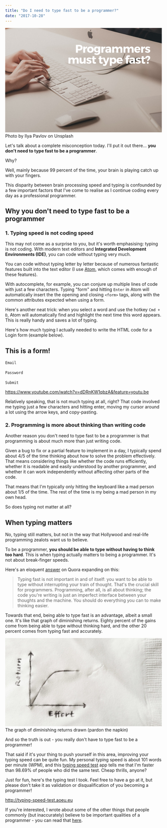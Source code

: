 ```yaml
---
title: "Do I need to type fast to be a programmer?"
date: "2017-10-28"
---
```


![type fast to be a programmer nickang blog](images/BSP-type-fast-to-be-a-programmer.png) Photo by Ilya Pavlov on Unsplash

Let's talk about a complete misconception today. I'll put it out there... **you don't need to type fast to be a programmer**.

Why?

Well, mainly because 99 percent of the time, your brain is playing catch up with your fingers.

This disparity between brain processing speed and typing is confounded by a few important factors that I've come to realise as I continue coding every day as a professional programmer.

## Why you don't need to type fast to be a programmer

### 1\. Typing speed is not coding speed

This may not come as a surprise to you, but it's worth emphasising: typing is not coding. With modern text editors and **Integrated Development Environments (IDE)**, you can code without typing very much.

You can code without typing letter by letter because of numerous fantastic features built into the text editor (I use [Atom](https://atom.io/), which comes with enough of these features).

With autocomplete, for example, you can conjure up multiple lines of code with just a few characters. Typing "form" and hitting `Enter` in Atom will automatically insert the the opening and closing `<form>` tags, along with the common attributes expected when using a form.

Here's another neat trick: when you select a word and use the hotkey `Cmd + D`, Atom will automatically find and highlight the next time this word appears. This is really handy and saves a lot of typing.

Here's how much typing I actually needed to write the HTML code for a Login form (example below).

    

## This is a form!

    Email
    
    Password
    
    Submit

https://www.youtube.com/watch?v=dDRnKW1qbzA&feature=youtu.be

Relatively speaking, that is not much typing at all, right? That code involved me typing just a few characters and hitting enter, moving my cursor around a lot using the arrow keys, and copy-pasting.

### 2\. Programming is more about thinking than writing code

Another reason you don't need to type fast to be a programmer is that programming is about much more than just writing code.

Given a bug to fix or a partial feature to implement in a day, I typically spend about 4/5 of the time thinking about how to solve the problem effectively. That means considering things like whether the code runs efficiently, whether it is readable and easily understood by another programmer, and whether it can work independently without affecting other parts of the code.

That means that I'm typically only hitting the keyboard like a mad person about 1/5 of the time. The rest of the time is my being a mad person in my own head.

So does typing not matter at all?

## When typing matters

No, typing still matters, but not in the way that Hollywood and real-life programming zealots want us to believe.

To be a programmer, **you should be able to type without having to think too hard**. This is when typing actually matters to being a programmer. It's not about break-finger speeds.

Here's an eloquent [answer](https://www.quora.com/Are-all-programmers-fast-typists) on Quora expanding on this:

> Typing fast is not important in and of itself: you want to be able to type without interrupting your train of thought. That's the crucial skill for programmers. Programming, after all, is all about thinking; the code you're writing is just an imperfect interface between your thoughts and the machine. You should do everything you can to make thinking easier.

Towards that end, being able to type fast is an advantage, albeit a small one. It's like that graph of diminishing returns. Eighty percent of the gains come from being able to type without thinking hard, and the other 20 percent comes from typing fast and accurately.

![generic diminishing returns graph nickang blog nickang blog](images/20171028-generic-diminishing-returns-graph-nickang-blog-nickang-blog-1024x576.jpg) The graph of diminishing returns drawn (pardon the napkin)

And so the truth is out - you really don't have to type fast to be a programmer!

That said if it's your thing to push yourself in this area, improving your typing speed can be quite fun. My personal typing speed is about 101 words per minute (WPM), and this [typing speed test](http://typing-speed-test.aoeu.eu/) app tells me that I'm faster than 98.69% of people who did the same test. Cheap thrills, anyone?

Just for fun, here's the typing test I took. Feel free to have a go at it, but please don't take it as validation or disqualification of you becoming a programmer!

http://typing-speed-test.aoeu.eu

If you're interested, I wrote about some of the other things that people commonly (but inaccurately) believe to be important qualities of a programmer - you can read that [here](/2017-10-25-programming-is-not-for-everyone/).
